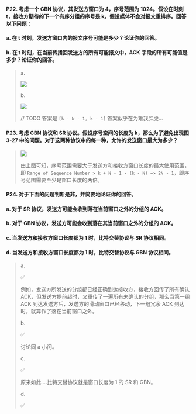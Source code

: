 #### P22. 考虑一个 GBN 协议，其发送方窗口为 4，序号范围为 1024。假设在时刻 t，接收方期待的下一个有序分组的序号是 k。假设媒体不会对报文重排序。回答以下问题：
#### a. 在 t 时刻，发送方窗口内的报文序号可能是多少？论证你的回答。
#### b. 在 t 时刻，在当前传播回发送方的所有可能报文中，ACK 字段的所有可能值是多少？论证你的回答。

> a.
> 
> ![](https://github.com/YangXiaoHei/Networking/blob/master/03%20运输层/images/p22.1.png)
> 
> b.
> 
> ![](https://github.com/YangXiaoHei/Networking/blob/master/03%20运输层/images/p22.2.png)
> 
> // TODO 答案是 `[k - N - 1, k - 1]` 答案似乎在为难我胖虎...

#### P23. 考虑 GBN 协议和 SR 协议。假设序号空间的长度为 k，那么为了避免出现图 3-27 中的问题。对于这两种协议中的每一种，允许的发送窗口最大为多少？

>
> ![](https://github.com/YangXiaoHei/Networking/blob/master/03%20运输层/images/p23.png)
> 
> 由上图可知，序号范围需要大于发送方和接收方窗口长度的最大使用范围，即 `Range of Sequence Number > k + N - 1 - (k - N) => 2N - 1`，即序号范围需要至少是窗口长度的两倍。 
>

#### P24. 对于下面的问题判断是非，并简要地论证你的回答。
#### a. 对于 SR 协议，发送方可能会收到落在当前窗口之外的分组的 ACK。
#### b. 对于 GBN 协议，发送方可能会收到落在其当前窗口之外的分组的 ACK。
#### c. 当发送方和接收方窗口长度都为 1 时，比特交替协议与 SR 协议相同。
#### d. 当发送方和接收方窗口长度都为 1 时，比特交替协议与 GBN 协议相同。

> a.
> 
> ✅
> 
> 例如，发送方所发送的分组都已经正确到达接收方，接收方回传了所有确认 ACK，但发送方提前超时，又重传了一遍所有未确认的分组，那么当第一组 ACK 到达发送方后，发送方的滑动窗口已经移动，下一组冗余 ACK 到达时，就算作了落在当前窗口之外。
> 
> b.
> 
> ✅
> 
> 讨论同 a 小问。
> 
> c.
> 
> ✅
> 
> 原来如此....比特交替协议就是窗口长度为 1 的 SR 和 GBN。 
> 
> d.
> 
> ✅

